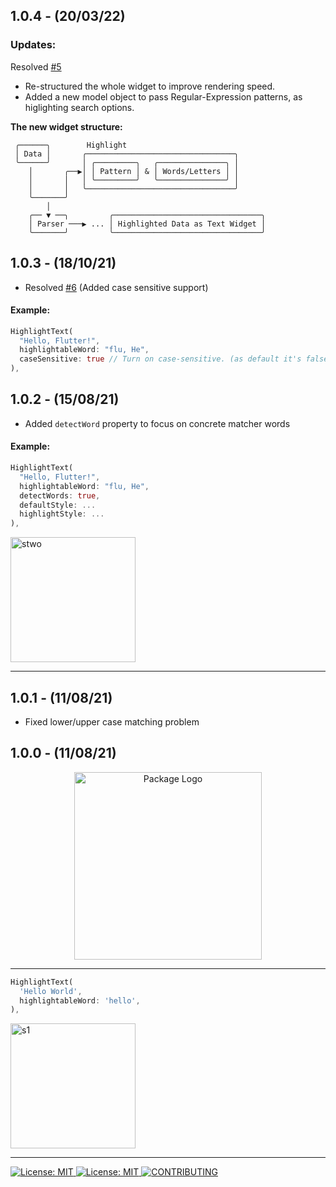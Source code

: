 ## 1.0.4 - (20/03/22)

### Updates:

Resolved [#5](https://github.com/theiskaa/highlightable/issues/5) 
 - Re-structured the whole widget to improve rendering speed.
 - Added a new model object to pass Regular-Expression patterns, as higlighting search options.

**The new widget structure:**
```
 ╭──────╮        Highlight                                
 │ Data │       ╭─────────────────────────────────╮       
 ╰──────╯       │ ╭─────────╮   ╭───────────────╮ │       
    │       ╭──▶│ │ Pattern │ & │ Words/Letters │ │       
    │       │   │ ╰─────────╯   ╰───────────────╯ │       
    │       │   ╰─────────────────────────────────╯       
    ╰───────╯                                             
        │                                                 
    ╭── ▼ ──╮         ╭─────────────────────────────────╮ 
    │ Parser ───▶ ... │ Highlighted Data as Text Widget │ 
    ╰───────╯         ╰─────────────────────────────────╯ 
```

## 1.0.3 - (18/10/21)

- Resolved [#6](https://github.com/theiskaa/highlightable/issues/6) (Added case sensitive support)

#### Example:

```dart     
HighlightText(
  "Hello, Flutter!",
  highlightableWord: "flu, He",
  caseSensitive: true // Turn on case-sensitive. (as default it's false "disabled").
),
```

## 1.0.2 - (15/08/21)

- Added `detectWord` property to focus on concrete matcher words

#### Example:

```dart     
HighlightText(
  "Hello, Flutter!",
  highlightableWord: "flu, He",
  detectWords: true,
  defaultStyle: ...
  highlightStyle: ...
),
```

<img width="200" alt="stwo" src="https://user-images.githubusercontent.com/59066341/129483513-c379f0d6-d5ba-43e1-a2d7-0722aeb5dafa.png">

---

## 1.0.1 - (11/08/21)

- Fixed lower/upper case matching problem

## 1.0.0 - (11/08/21)
<p align="center">
<img width="300" src="https://user-images.githubusercontent.com/59066341/129020944-6be3379a-fc3e-4c2c-aeea-ce476fd93aae.png" alt="Package Logo">
</p>

---

```dart
HighlightText(
  'Hello World',
  highlightableWord: 'hello',
),
```

<img width="200" alt="s1" src="https://user-images.githubusercontent.com/59066341/129022549-25bd74a7-e6de-48fe-af4e-bda99106be27.png">

---

<a href="https://github.com/theiskaa/field_suggestion">
   <img src="https://img.shields.io/badge/Special%20Made%20for-FieldSuggestion-blue" alt="License: MIT"/>
</a>
<a href="https://github.com/theiskaa/highlightable-text/blob/main/LICENSE">
<img src="https://img.shields.io/badge/License-MIT-red.svg" alt="License: MIT"/>
</a>
<a href="https://github.com/theiskaa/highlightable-text/blob/main/CONTRIBUTING.md">
<img src="https://img.shields.io/badge/Contributions-Welcome-brightgreen" alt="CONTRIBUTING"/>
</a>
